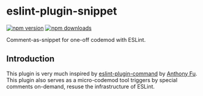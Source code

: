 # eslint-plugin-snippet
[![npm version][npm-version-src]][npm-version-href]
[![npm downloads][npm-downloads-src]][npm-downloads-href]

Comment-as-snippet for one-off codemod with ESLint.

## Introduction

This plugin is very much inspired by [eslint-plugin-command](https://github.com/antfu/eslint-plugin-command) by [Anthony Fu](https://github.com/antfu). This plugin also serves as a micro-codemod tool triggers by special comments on-demand, resuse the infrastructure of ESLint.

<!-- Badges -->

[npm-version-src]: https://img.shields.io/npm/v/eslint-plugin-snippet?style=flat&colorA=080f12&colorB=1fa669
[npm-version-href]: https://npmjs.com/package/eslint-plugin-snippet
[npm-downloads-src]: https://img.shields.io/npm/dm/eslint-plugin-snippet?style=flat&colorA=080f12&colorB=1fa669
[npm-downloads-href]: https://npmjs.com/package/eslint-plugin-snippet
